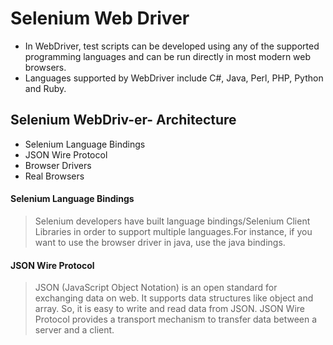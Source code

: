 # Selenium Web Driver
+ In WebDriver, test scripts can be developed using any of the supported programming languages and can be run directly in most modern web browsers.
+ Languages supported by WebDriver include C#, Java, Perl, PHP, Python and Ruby.
## Selenium WebDriv-er- Architecture
+ Selenium Language Bindings
+ JSON Wire Protocol
+ Browser Drivers
+ Real Browsers

#### Selenium Language Bindings
>  Selenium developers have built language bindings/Selenium Client Libraries in order to support multiple languages.For instance, if you want to use the browser driver in java, use the java bindings.


#### JSON Wire Protocol
> JSON (JavaScript Object Notation) is an open standard for exchanging data on web. It supports data structures like object and array. So, it is easy to write and read data from JSON.  JSON Wire Protocol provides a transport mechanism to transfer data between a server and a client.
